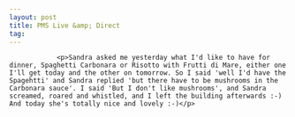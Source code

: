 ```yaml
---
layout: post
title: PMS Live &amp; Direct
tag: 
---
```



                <p>Sandra asked me yesterday what I'd like to have for dinner, Spaghetti Carbonara or Risotto with Frutti di Mare, either one I'll get today and the other on tomorrow. So I said 'well I'd have the Spagehtti' and Sandra replied 'but there have to be mushrooms in the Carbonara sauce'. I said 'But I don't like mushrooms', and Sandra screamed, roared and whistled, and I left the building afterwards :-) And today she's totally nice and lovely :-)</p>
            

